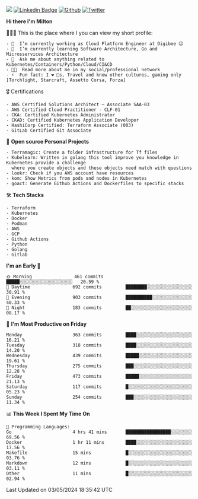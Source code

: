 ![](https://komarev.com/ghpvc/?username=miltlima&color=blueviolet) [![Linkedin Badge](https://img.shields.io/badge/-LinkedIn-blue?style=flat-square&logo=Linkedin&logoColor=white&link=https://www.linkedin.com/in/miltonlimaj/)](https://www.linkedin.com/in/miltonlimaj/) [![Github](https://img.shields.io/github/followers/miltlima?style=social)](https://github.com/miltlima?tab=followers) [![Twitter](https://img.shields.io/twitter/follow/milt_lima?style=social)](https://twitter.com/milt_lima)
 


     
**Hi there I'm Milton**

👨🏽‍💻 This is the place where I you can view my short profile:
```text
- 🔭  I’m currently working as Cloud Platform Engineer at Digibee 😉
- 🌱  I’m currently learning Software Architecture, Go and Microsservices Architecture
- 💬  Ask me about anything related to Kubernetes/Containers/Python/Cloud/CI&CD
- 👨‍💻  Read more about me in my social/professional network
- ⚡  Fun fact: I ❤️ 🐶s, Travel and know other cultures, gaming only [Torchlight, Starcraft, Assetto Corsa, Forza]
```
🎖 Certifications
```text
- AWS Certified Solutions Architect – Associate SAA-03
- AWS Certified Cloud Practitioner - CLF-01
- CKA: Certified Kubernetes Administrator
- CKAD: Certified Kubernetes Application Developer
- HashiCorp Certified: Terraform Associate (003)
- GitLab Certified Git Associate
```
📐 **Open source Personal Projects**

```text
- Terramagic: Create a folder infrastructure for Tf files
- Kubelearn: Written in golang this tool improve you knowledge in Kubernetes provide a challenge
  where you create objects and these objects need match with questions
- lookr: Check if you AWS account have resources
- kom: Show Metrics from pods and nodes in Kubernetes
- goact: Generate Github Actions and Dockerfiles to specific stacks
```
🛠 **Tech Stacks**

```text
- Terraform
- Kubernetes
- Docker
- Podman
- AWS
- GCP
- Github Actions
- Python
- Golang
- Gitlab
```         

<!--START_SECTION:waka-->
**I'm an Early 🐤** 

```text
🌞 Morning                461 commits         █████░░░░░░░░░░░░░░░░░░░░   20.59 % 
🌆 Daytime                692 commits         ████████░░░░░░░░░░░░░░░░░   30.91 % 
🌃 Evening                903 commits         ██████████░░░░░░░░░░░░░░░   40.33 % 
🌙 Night                  183 commits         ██░░░░░░░░░░░░░░░░░░░░░░░   08.17 % 
```
📅 **I'm Most Productive on Friday** 

```text
Monday                   363 commits         ████░░░░░░░░░░░░░░░░░░░░░   16.21 % 
Tuesday                  318 commits         ████░░░░░░░░░░░░░░░░░░░░░   14.20 % 
Wednesday                439 commits         █████░░░░░░░░░░░░░░░░░░░░   19.61 % 
Thursday                 275 commits         ███░░░░░░░░░░░░░░░░░░░░░░   12.28 % 
Friday                   473 commits         █████░░░░░░░░░░░░░░░░░░░░   21.13 % 
Saturday                 117 commits         █░░░░░░░░░░░░░░░░░░░░░░░░   05.23 % 
Sunday                   254 commits         ███░░░░░░░░░░░░░░░░░░░░░░   11.34 % 
```


📊 **This Week I Spent My Time On** 

```text
💬 Programming Languages: 
Go                       4 hrs 41 mins       █████████████████░░░░░░░░   69.56 % 
Docker                   1 hr 11 mins        ████░░░░░░░░░░░░░░░░░░░░░   17.56 % 
Makefile                 15 mins             █░░░░░░░░░░░░░░░░░░░░░░░░   03.76 % 
Markdown                 12 mins             █░░░░░░░░░░░░░░░░░░░░░░░░   03.11 % 
Other                    11 mins             █░░░░░░░░░░░░░░░░░░░░░░░░   02.94 % 
```


 Last Updated on 03/05/2024 18:35:42 UTC
<!--END_SECTION:waka-->
